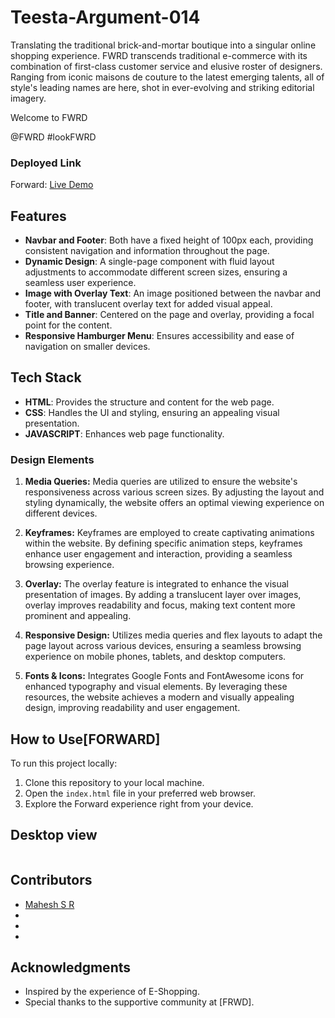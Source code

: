 # Teesta-Argument-014

Translating the traditional brick-and-mortar boutique into a singular online shopping experience. FWRD transcends traditional e-commerce with its combination of first-class customer service and elusive roster of designers. Ranging from iconic maisons de couture to the latest emerging talents, all of style's leading names are here, shot in ever-evolving and striking editorial imagery.

Welcome to FWRD

@FWRD
#lookFWRD

### Deployed Link

Forward:
[Live Demo]()

## Features

- **Navbar and Footer**: Both have a fixed height of 100px each, providing consistent navigation and information throughout the page.
- **Dynamic Design**: A single-page component with fluid layout adjustments to accommodate different screen sizes, ensuring a seamless user experience.
- **Image with Overlay Text**: An image positioned between the navbar and footer, with translucent overlay text for added visual appeal.
- **Title and Banner**: Centered on the page and overlay, providing a focal point for the content.
- **Responsive Hamburger Menu**: Ensures accessibility and ease of navigation on smaller devices.

## Tech Stack

- **HTML**: Provides the structure and content for the web page.
- **CSS**: Handles the UI and styling, ensuring an appealing visual presentation.
- **JAVASCRIPT**: Enhances web page functionality.

### Design Elements

1. **Media Queries:**
   Media queries are utilized to ensure the website's responsiveness across various screen sizes. By adjusting the layout and styling dynamically, the website offers an optimal viewing experience on different devices.

2. **Keyframes:**
   Keyframes are employed to create captivating animations within the website. By defining specific animation steps, keyframes enhance user engagement and interaction, providing a seamless browsing experience.

3. **Overlay:**
   The overlay feature is integrated to enhance the visual presentation of images. By adding a translucent layer over images, overlay improves readability and focus, making text content more prominent and appealing.
4. **Responsive Design:**
   Utilizes media queries and flex layouts to adapt the page layout across various devices, ensuring a seamless browsing experience on mobile phones, tablets, and desktop computers.

5. **Fonts & Icons:**
   Integrates Google Fonts and FontAwesome icons for enhanced typography and visual elements. By leveraging these resources, the website achieves a modern and visually appealing design, improving readability and user engagement.

## How to Use[FORWARD]

To run this project locally:

1. Clone this repository to your local machine.
2. Open the `index.html` file in your preferred web browser.
3. Explore the Forward experience right from your device.

## Desktop view

<img src="./casio/desktopview.png" alt="">

## Contributors

- [Mahesh S R](https://github.com/mahesh06111999)
- []()
- []()
- []()

## Acknowledgments

- Inspired by the experience of E-Shopping.
- Special thanks to the supportive community at [FRWD].
